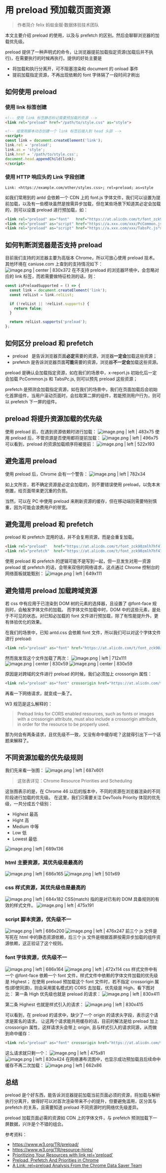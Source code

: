 # 用 preload 预加载页面资源
> 作者简介 felix 蚂蚁金服·数据体验技术团队

本文主要介绍 preload 的使用，以及与 prefetch 的区别。然后会聊聊浏览器的加载优先级。

preload 提供了一种声明式的命令，让浏览器提前加载指定资源(加载后并不执行)，在需要执行的时候再执行。提供的好处主要是
 - 将加载和执行分离开，可不阻塞渲染和 document 的 onload 事件
 - 提前加载指定资源，不再出现依赖的 font 字体隔了一段时间才刷出

## 如何使用 preload
### 使用 link 标签创建
```html
<!-- 使用 link 标签静态标记需要预加载的资源 -->
<link rel="preload" href="/path/to/style.css" as="style">

<!-- 或使用脚本动态创建一个 link 标签后插入到 head 头部 -->
<script>
const link = document.createElement('link');
link.rel = 'preload';
link.as = 'style';
link.href = '/path/to/style.css';
document.head.appendChild(link);
</script>
```
### 使用 HTTP 响应头的 Link 字段创建
```plain
Link: <https://example.com/other/styles.css>; rel=preload; as=style
```

如我们常用到的 antd 会依赖一个 CDN 上的 font.js 字体文件，我们可以设置为提前加载，以及有一些模块虽然是按需异步加载，但在某些场景下知道其必定会加载的，则可以设置 preload 进行预加载，如：
```html
<link rel="preload" as="font"   href="https://at.alicdn.com/t/font_zck90zmlh7hf47vi.woff">
<link rel="preload" as="script" href="https://a.xxx.com/xxx/PcCommon.js">
<link rel="preload" as="script" href="https://a.xxx.com/xxx/TabsPc.js">
```

## 如何判断浏览器是否支持 preload
目前我们支持的浏览器主要为高版本 Chrome，所以可放心使用 preload 技术。
其他环境在 caniuse.com 上查到的支持情况如下：
![image.png | center | 830x372](https://user-gold-cdn.xitu.io/2018/2/11/16182c9cfb2a97ba?w=932&h=418&f=png&s=66423 "")
在不支持 preload 的浏览器环境中，会忽略对应的 link 标签，而若需要做特征检测的话，则：
```javascript
const isPreloadSupported = () => {
  const link = document.createElement('link');
  const relList = link.relList;

  if (!relList || !relList.supports) {
    return false;
  }

  return relList.supports('preload');
};
```

## 如何区分 preload 和 prefetch
* preload   是告诉浏览器页面**必定**需要的资源，浏览器**一定会**加载这些资源；
* prefetch 是告诉浏览器页面**可能**需要的资源，浏览器**不一定会**加载这些资源。


preload 是确认会加载指定资源，如在我们的场景中，x-report.js 初始化后一定会加载 PcCommon.js 和 TabsPc.js, 则可以预先 preload 这些资源；

prefetch 是预测会加载指定资源，如在我们的场景中，我们在页面加载后会初始化首屏组件，当用户滚动页面时，会拉取第二屏的组件，若能预测用户行为，则可以 prefetch 下一屏的组件。

## preload 将提升资源加载的优先级
使用 preload 前，在遇到资源依赖时进行加载：
![image.png | left | 483x75](https://user-gold-cdn.xitu.io/2018/2/11/16182c9cfc08d33e?w=483&h=75&f=png&s=13650 "")
使用 preload 后，不管资源是否使用都将提前加载：
![image.png | left | 496x75](https://user-gold-cdn.xitu.io/2018/2/11/16182c9cfc3795d0?w=496&h=75&f=png&s=13377 "")
可以看到，preload 的资源加载顺序将被提前：
![image.png | left | 522x193](https://user-gold-cdn.xitu.io/2018/2/11/16182c9cfd983ba1?w=522&h=193&f=png&s=40482 "")

## 避免滥用 preload
使用 preload 后，Chrome 会有一个警告：
![image.png | left | 782x34](https://user-gold-cdn.xitu.io/2018/2/11/16182c9d0099ff27?w=782&h=34&f=png&s=18757 "")

如上文所言，若不确定资源是必定会加载的，则不要错误使用 preload，以免本末倒置，给页面带来更沉重的负担。

当然，可以在 PC 中使用 preload 来刷新资源的缓存，但在移动端则需要特别慎重，因为可能会浪费用户的带宽。

## 避免混用 preload 和 prefetch
preload 和 prefetch 混用的话，并不会复用资源，而是会重复加载。
```html
<link rel="preload"   href="https://at.alicdn.com/t/font_zck90zmlh7hf47vi.woff" as="font">
<link rel="prefetch"  href="https://at.alicdn.com/t/font_zck90zmlh7hf47vi.woff" as="font">
```

使用 preload 和 prefetch 的逻辑可能不是写到一起，但一旦发生对用一资源 preload 或 prefetch 的话，会带来双倍的网络请求，这点通过 Chrome 控制台的网络面板就能甄别：
![image.png | left | 649x111](https://user-gold-cdn.xitu.io/2018/2/11/16182c9d024a861b?w=649&h=111&f=png&s=21597 "")

## 避免错用 preload 加载跨域资源
若 css 中有应用于已渲染到 DOM 树的元素的选择器，且设置了 @font-face 规则时，会触发字体文件的加载。
而字体文件加载中时，DOM 中的这些元素，是处于不可见的状态。对已知必加载的 font 文件进行预加载，除了有性能提升外，更有体验优化的效果。

在我们的场景中，已知 antd.css 会依赖 font 文件，所以我们可以对这个字体文件进行 preload:
```html
<link rel="preload" as="font" href="https://at.alicdn.com/t/font_zck90zmlh7hf47vi.woff">
```

然而我发现这个文件加载了两次：
![image.png | left | 712x111](https://user-gold-cdn.xitu.io/2018/2/11/16182c9d39e6a355?w=712&h=111&f=png&s=21798 "")
![image.png | center | 830x59](https://user-gold-cdn.xitu.io/2018/2/11/16182c9d3aa4a0bd?w=1039&h=75&f=png&s=21425 "")
![image.png | center | 830x59](https://user-gold-cdn.xitu.io/2018/2/11/16182c9d3abb2f7e?w=1047&h=75&f=png&s=20508 "")

原因是对跨域的文件进行 preload 的时候，我们必须加上 crossorigin 属性：
```html
<link rel="preload" as="font" crossorigin href="https://at.alicdn.com/t/font_zck90zmlh7hf47vi.woff">
```
再看一下网络请求，就变成一条了。

W3 规范是这么解释的：

> Preload links for CORS enabled resources, such as fonts or images with a crossorigin attribute, must also include a crossorigin attribute, in order for the resource to be properly used.


那为何会有两条请求，且优先级不一致，又没有命中缓存呢？这就得引出下一个话题来解释了。

## 不同资源加载的优先级规则
我们先来看一张图：
![image.png | left | 687x601](https://user-gold-cdn.xitu.io/2018/2/11/16182c9d3ff9f3c2?w=687&h=601&f=png&s=69267 "")
> 这张表详见：Chrome Resource Priorities and Scheduling

这张图表示的是，在 Chrome 46 以后的版本中，不同的资源在浏览器渲染的不同阶段进行加载的优先级。
在这里，我们只需要关注 DevTools Priority 体现的优先级，一共分成五个级别：
* Highest 最高
* Hight 高
* Medium 中等
* Low 低
* Lowest 最低

![image.png | left | 689x136](https://user-gold-cdn.xitu.io/2018/2/11/16182c9d3adc6ac4?w=689&h=136&f=png&s=22667 "")

### html 主要资源，其优先级是最高的
![image.png | left | 686x165](https://user-gold-cdn.xitu.io/2018/2/11/16182c9d481a1d53?w=686&h=165&f=png&s=25805 "")
![image.png | left | 501x69](https://user-gold-cdn.xitu.io/2018/2/11/16182c9d66475b20?w=501&h=69&f=png&s=13875 "")

### css 样式资源，其优先级也是最高的
![image.png | left | 684x182](https://user-gold-cdn.xitu.io/2018/2/11/16182c9d6655ca9e?w=684&h=182&f=png&s=28812 "")
CSS(match) 指的是对已有的 DOM 具备规则的有效的样式文件。
![image.png | left | 475x191](https://user-gold-cdn.xitu.io/2018/2/11/16182c9d668e2d05?w=475&h=191&f=png&s=42007 "")
### script 脚本资源，优先级不一
![image.png | left | 686x200](https://user-gold-cdn.xitu.io/2018/2/11/16182c9d6d350cd4?w=686&h=200&f=png&s=35097 "")
![image.png | left | 476x247](https://user-gold-cdn.xitu.io/2018/2/11/16182c9d714e2b5d?w=476&h=247&f=png&s=49422 "")
前三个 js 文件是写死在 html 中的静态资源依赖，后三个 js 文件是根据首屏按需异步加载的组件资源依赖，这正验证了这个规则。

### font 字体资源，优先级不一
![image.png | left | 686x164](https://user-gold-cdn.xitu.io/2018/2/11/16182c9d75e89bad?w=686&h=164&f=png&s=26721 "")
![image.png | left | 472x114](https://user-gold-cdn.xitu.io/2018/2/11/16182c9d92882579?w=472&h=114&f=png&s=20800 "")
css 样式文件中有一个 @font-face 依赖一个 font 文件，样式文件中依赖的字体文件加载的优先级是 Highest；
在使用 preload 预加载这个 font 文件时，若不指定 crossorigin 属性(即使同源)，则会采用匿名模式的 CORS 去加载，优先级是 High，看下图对比：
第一条 High 优先级也就是 preload 的请求：
![image.png | left | 830x411](https://user-gold-cdn.xitu.io/2018/2/11/16182c9d959d176e?w=2396&h=1188&f=png&s=657709 "")

第二条 Highest 也就是样式引入的请求：
![image.png | left | 830x415](https://user-gold-cdn.xitu.io/2018/2/11/16182c9d9b47ac32?w=2322&h=1162&f=png&s=644778 "")

可以看到，在 preload 的请求中，缺少了一个 origin 的请求头字段，表示这个请求是匿名的请求。
让这两个请求能共用缓存的话，目前的解法是给 preload 加上 crossorigin 属性，这样请求头会带上 origin, 且与样式引入的请求同源，从而做到命中缓存：
```html
<link rel="preload" as="font" crossorigin href="https://at.alicdn.com/t/font_zck90zmlh7hf47vi.woff">
```
这么请求就只剩一个：
![image.png | left | 475x81](https://user-gold-cdn.xitu.io/2018/2/11/16182c9d9b434455?w=475&h=81&f=png&s=11924 "")
![image.png | left | 830x424](https://user-gold-cdn.xitu.io/2018/2/11/16182c9da3d6f330?w=2298&h=1176&f=png&s=599582 "")
在网络瀑布流图中，也显示成功预加载且后续命中缓存不再二次加载：
![image.png | left | 662x86](https://user-gold-cdn.xitu.io/2018/2/11/16182c9dab663c25?w=662&h=86&f=png&s=11789 "")

## 总结
preload 是个好东西，能告诉浏览器提前加载当前页面必须的资源，将加载与解析执行分离开，做得好可以对首次渲染带来不小的提升，但要避免滥用，区分其与 prefetch 的关系，且需要知道 preload 不同资源时的网络优先级差异。

preload 加载页面必需的资源如 CDN 上的字体文件，与 prefetch 预测加载下一屏数据，兴许是个不错的组合。

参考资料：
* https://www.w3.org/TR/preload/
* https://www.w3.org/TR/resource-hints/
* [Prioritizing Your Resources with link rel='preload'](https://developers.google.com/web/updates/2016/03/link-rel-preload)
* [Preload, Prefetch And Priorities in Chrome](https://medium.com/reloading/preload-prefetch-and-priorities-in-chrome-776165961bbf)
* [A Link: rel=preload Analysis From the Chrome Data Saver Team](https://medium.com/reloading/a-link-rel-preload-analysis-from-the-chrome-data-saver-team-5edf54b08715)
